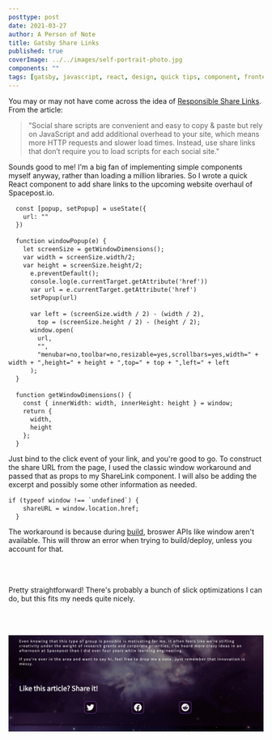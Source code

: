 ```yaml
---
posttype: post
date: 2021-03-27
author: A Person of Note
title: Gatsby Share Links
published: true
coverImage: ../../images/self-portrait-photo.jpg
components: ""
tags: [gatsby, javascript, react, design, quick tips, component, frontend]
---
```


You may or may not have come across the idea of [Responsible Share Links](https://jonsuh.com/blog/social-share-links/). 
From the article:

> "Social share scripts are convenient and easy to copy & paste but rely on JavaScript and add additional overhead to your site, which 
> means more HTTP requests and slower load times. Instead, use share links that don’t require you to load scripts for each social site."

Sounds good to me! I'm a big fan of implementing simple components myself anyway, rather than loading a million libraries. So I wrote a quick React component to add share links to the upcoming website overhaul of Spacepost.io.

```
  const [popup, setPopup] = useState({
    url: ""
  })

  function windowPopup(e) {
    let screenSize = getWindowDimensions();
    var width = screenSize.width/2;
    var height = screenSize.height/2;
      e.preventDefault();
      console.log(e.currentTarget.getAttribute('href'))
      var url = e.currentTarget.getAttribute('href')
      setPopup(url)
    
      var left = (screenSize.width / 2) - (width / 2),
        top = (screenSize.height / 2) - (height / 2);  
      window.open(
        url,
        "",
        "menubar=no,toolbar=no,resizable=yes,scrollbars=yes,width=" + width + ",height=" + height + ",top=" + top + ",left=" + left
      );
  }

  function getWindowDimensions() {
    const { innerWidth: width, innerHeight: height } = window;
    return {
      width,
      height
    };
  }

```


Just bind to the click event of your link, and you're good to go. To construct the share URL from the page, I used the classic window workaround and passed that as props to my ShareLink component. I will also be adding the excerpt and possibly some other information as needed.

```
if (typeof window !== `undefined`) {
    shareURL = window.location.href;
  }
```

The workaround is because during [build](https://www.gatsbyjs.com/docs/conceptual/overview-of-the-gatsby-build-process/#build-time-vs-runtime), broswer APIs like window aren't available. This will throw an error when trying to build/deploy, unless you account for that.


<div style="height: 50px"> </div>
Pretty straightforward! There's probably a bunch of slick optimizations I can do, but this fits my needs quite nicely.
<div style="height: 50px"> </div>

![ Share Links ](../../images/post-images/sharelinks.png)
<div style="padding-bottom: 2rem"></div>
